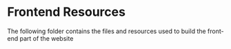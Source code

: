 # Frontend Resources
The following folder contains the files and resources used to build the front-end part of the website
